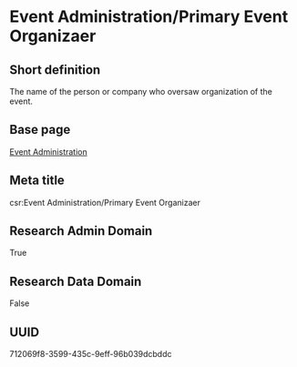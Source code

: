 # Event Administration/Primary Event Organizaer
## Short definition
The name of the person or company who oversaw organization of the event.
## Base page
[Event Administration](https://github.com/EuroCRIS/CASRAI-Dictionairies/blob/main/Objects/Event%20Administration.md)
## Meta title
csr:Event Administration/Primary Event Organizaer
## Research Admin Domain
True
## Research Data Domain
False
## UUID
712069f8-3599-435c-9eff-96b039dcbddc
